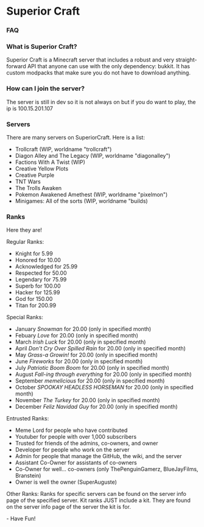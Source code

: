 # Superior Craft

### FAQ

### What is Superior Craft?
Superior Craft is a Minecraft server that includes a robust and very straight-forward API that anyone can use with the only dependency: bukkit. It has custom modpacks that make sure you do not have to download anything.

### How can I join the server?
The server is still in dev so it is not always on but if you do want to play, the ip is 100.15.201.107

### Servers
There are many servers on SuperiorCraft. Here is a list:
- Trollcraft (WIP, worldname "trollcraft")
- Diagon Alley and The Legacy (WIP, worldname "diagonalley")
- Factions With A Twist (WIP)
- Creative Yellow Plots
- Creative Purple
- TNT Wars
- The Trolls Awaken
- Pokemon Awakened Amethest (WIP, worldname "pixelmon")
- Minigames: All of the sorts (WIP, worldname "builds)

### Ranks
Here they are!

Regular Ranks:
- Knight for 5.99
- Honored for 10.00
- Acknowledged for 25.99
- Respected for 50.00
- Legendary for 75.99
- Superb for 100.00
- Hacker for 125.99
- God for 150.00
- Titan for 200.99

Special Ranks:
- January *Snowman* for 20.00 (only in specified month)
- Febuary *Love* for 20.00 (only in specified month)
- March *Irish Luck* for 20.00 (only in specified month)
- April *Don't Cry Over Spilled Rain* for 20.00 (only in specified month)
- May *Grass-a Growin!* for 20.00 (only in specified month)
- June *Fireworks* for 20.00 (only in specified month)
- July *Patriotic Boom Boom* for 20.00 (only in specified month)
- August *Fall-ing through everything* for 20.00 (only in specified month)
- September *memelicious* for 20.00 (only in specified month)
- October *SPOOKAY HEADLESS HORSEMAN* for 20.00 (only in specified month)
- November *The Turkey* for 20.00 (only in specified month)
- December *Feliz Navidad Guy* for 20.00 (only in specified month)

Entrusted Ranks:
- Meme Lord for people who have contributed
- Youtuber for people with over 1,000 subscribers
- Trusted for friends of the admins, co-owners, and owner
- Developer for people who work on the server
- Admin for people that manage the GitHub, the wiki, and the server
- Assistant Co-Owner for assistants of co-owners
- Co-Owner for well... co-owners (only ThePenguinGamerz, BlueJayFilms, Branstein)
- Owner is well the owner (SuperAuguste)

Other Ranks:
Ranks for specific servers can be found on the server info page of the specified server.
Kit ranks JUST include a kit. They are found on the server info page of the server the kit is for.

\- Have Fun!
